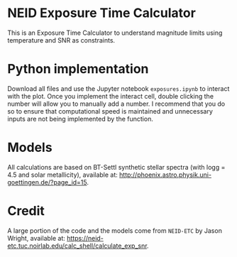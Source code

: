 # NEID Exposure Time Calculator

This is an Exposure Time Calculator to understand magnitude limits using temperature and SNR as constraints. 

# Python implementation

 Download all files and use the Jupyter notebook `exposures.ipynb` to interact with the plot. Once you implement the interact cell, double clicking the number will allow you to manually add a number. I recommend that you do so to ensure that computational speed is maintained and unnecessary inputs are not being implemented by the function. 

# Models 

All calculations are based on BT-Settl synthetic stellar spectra (with logg = 4.5 and solar metallicity), available at: http://phoenix.astro.physik.uni-goettingen.de/?page_id=15. 

# Credit

A large portion of the code and the models come from `NEID-ETC` by Jason Wright, available at: https://neid-etc.tuc.noirlab.edu/calc_shell/calculate_exp_snr.   
